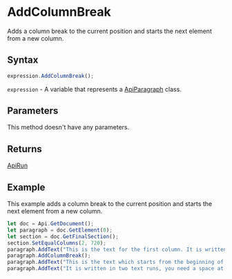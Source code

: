# AddColumnBreak

Adds a column break to the current position and starts the next element from a new column.

## Syntax

```javascript
expression.AddColumnBreak();
```

`expression` - A variable that represents a [ApiParagraph](../ApiParagraph.md) class.

## Parameters

This method doesn't have any parameters.

## Returns

[ApiRun](../../ApiRun/ApiRun.md)

## Example

This example adds a column break to the current position and starts the next element from a new column.

```javascript editor-docx
let doc = Api.GetDocument();
let paragraph = doc.GetElement(0);
let section = doc.GetFinalSection();
section.SetEqualColumns(2, 720);
paragraph.AddText("This is the text for the first column. It is written all in one text run. Nothing special.");
paragraph.AddColumnBreak();
paragraph.AddText("This is the text which starts from the beginning of the second column. ");
paragraph.AddText("It is written in two text runs, you need a space at the end of the first run sentence to separate them.");
```
